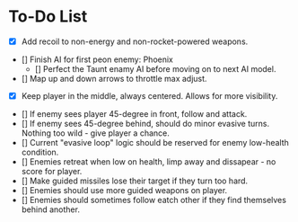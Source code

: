 # To-Do List

- [x] Add recoil to non-energy and non-rocket-powered weapons.
- [] Finish AI for first peon enemy: Phoenix
	- [] Perfect the Taunt enamy AI before moving on to next AI model.
- [] Map up and down arrows to throttle max adjust.
- [x] Keep player in the middle, always centered. Allows for more visibility.
- [] If enemy sees player 45-degree in front, follow and attack.
- [] If enemy sees 45-degree behind, should do minor evasive turns. Nothing too wild - give player a chance.
- [] Current "evasive loop" logic should be reserved for enemy low-health condition.
- [] Enemies retreat when low on health, limp away and dissapear - no score for player.
- [] Make guided missiles lose their target if they turn too hard.
- [] Enemies should use more guided weapons on player.
- [] Enemies should sometimes follow eatch other if they find themselves behind another.

